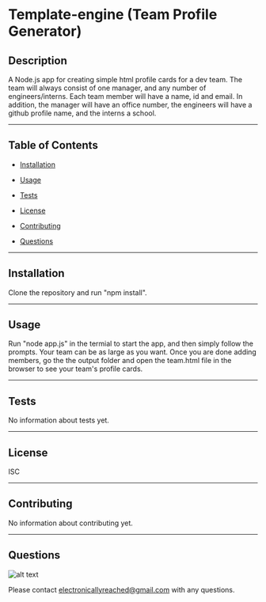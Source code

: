 # Template-engine (Team Profile Generator)

    
## Description

A Node.js app for creating simple html profile cards for a dev team. The team will always consist of one manager, and any number of engineers/interns. Each team member will have a name, id and email. In addition, the manager will have an office number, the engineers will have a github profile name, and the interns a school.

- - -

## Table of Contents
    

* [Installation](#installation)

* [Usage](#usage)

* [Tests](#tests)

* [License](#lisence)

* [Contributing](#contributing)

* [Questions](#questions)

- - -

## Installation

Clone the repository and run "npm install".

- - -

## Usage

Run "node app.js" in the termial to start the app, and then simply follow the prompts. Your team can be as large as you want. Once you are done adding members, go the the output folder and open the team.html file in the browser to see your team's profile cards.

- - -

## Tests

No information about tests yet.

- - -

## License

ISC

- - -

## Contributing

No information about contributing yet.

- - -

## Questions

![alt text](https://avatars0.githubusercontent.com/u/56980945?v=4 "profile image for julzar")


Please contact electronicallyreached@gmail.com with any questions.
